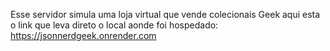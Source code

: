 Esse servidor simula uma loja virtual que vende colecionais Geek
aqui esta o link que leva direto o local aonde foi hospedado: https://jsonnerdgeek.onrender.com
